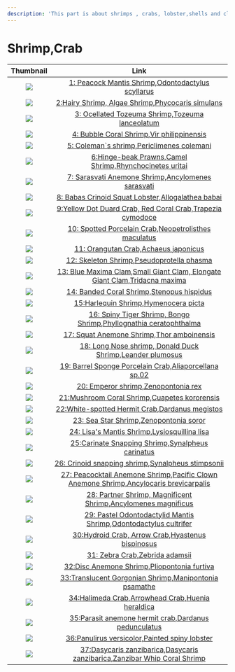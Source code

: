 ```yaml
---
description: 'This part is about shrimps , crabs, lobster,shells and clams'
---
```


# Shrimp,Crab

| Thumbnail | Link |
| :---: | :---: |
| ![](../../.gitbook/assets/small-peacock-mantis-shrimp.jpg)  | [1: Peacock Mantis Shrimp,Odontodactylus scyllarus](1-peacock-mantis-shrimp.md) |
| ![](../../.gitbook/assets/small-hairy-shrimp.jpg)  | [2:Hairy Shrimp, Algae Shrimp,Phycocaris simulans](2-hairy-shrimp-algae-shrimp.md) |
| ![](../../.gitbook/assets/small-ocellated-tozeuma-shrimp.jpg)  | [3: Ocellated Tozeuma Shrimp,Tozeuma lanceolatum](3-ocellated-tozeuma-shrimp.md) |
| ![](../../.gitbook/assets/small-bubble-coral-shrimp.jpg)  | [4: Bubble Coral Shrimp,Vir philippinensis](4-bubble-coral-shrimp.md) |
| ![](../../.gitbook/assets/small-coleman-shrimp.jpg)  | [5: Coleman\`s shrimp,Periclimenes colemani](5-coleman-shrimp.md) |
| ![](../../.gitbook/assets/small-dancing-shrimp.jpg)  | [6:Hinge-beak Prawns,Camel Shrimp,Rhynchocinetes uritai](6-dancing-shrimp-camel-shrimp-hingebeak-prawn.md) |
| ![](../../.gitbook/assets/small-sarasvati-anemone-shrimp.jpg)  | [7: Sarasvati Anemone Shrimp,Ancylomenes sarasvati](7-sarasvati-anemone-shrimp.md) |
| ![](../../.gitbook/assets/small-elegant-crinoid-squat-lobster.jpg)  | [8: Babas Crinoid Squat Lobster,Allogalathea babai](8-elegant-crinoid-squat-lobster.md) |
| ![](../../.gitbook/assets/small-red-spotted-guard-crab.jpg)  | [9:Yellow Dot Duard Crab, Red Coral Crab,Trapezia cymodoce](9-red-spotted-guard-crab.md) |
| ![](../../.gitbook/assets/small-spotted-porcelain-crab.jpg)  | [10: Spotted Porcelain Crab,Neopetrolisthes maculatus](10-spotted-porcelain-crab.md) |
| ![](../../.gitbook/assets/small-orangutan-crab.jpg)  | [11: Orangutan Crab,Achaeus japonicus](11-orangutan-crab-achaeus-japonicus.md) |
| ![](../../.gitbook/assets/small-skeleton-shrimp.jpg)  | [12: Skeleton Shrimp,Pseudoprotella phasma](12-caprellidae-skeleton-shrimp.md) |
| ![](../../.gitbook/assets/small-maxima-giant-clam.jpg)  | [13: Blue Maxima Clam,Small Giant Clam, Elongate Giant Clam,Tridacna maxima](13-maxima-giant-clam.md) |
| ![](../../.gitbook/assets/small-banded-coral-shrimp.jpg)  | [14: Banded Coral Shrimp,Stenopus hispidus](14-banded-coral-shrimp.md) |
| ![](../../.gitbook/assets/small-harlequin-shrimp.jpg)  | [15:Harlequin Shrimp,Hymenocera picta](15-harlequin-shrimp.md) |
| ![](../../.gitbook/assets/small-spiny-tiger-shrimp.jpg)  | [16: Spiny Tiger Shrimp, Bongo Shrimp,Phyllognathia ceratophthalma](16-spiny-tiger-shrimp.md) |
| ![](../../.gitbook/assets/small-squat-anemone-shrimp.jpg)  | [17: Squat Anemone Shrimp,Thor amboinensis](17-squat-anemone-shrimp-sexy-anemone-shrimp.md) |
| ![](../../.gitbook/assets/small-donald-duck-shrimp.jpg)  | [18: Long Nose shrimp, Donald Duck Shrimp,Leander plumosus](18-donald-duck-shrimp-leander-plumosus.md) |
| ![](../../.gitbook/assets/small-aliaporcellana-porcelain-crab.jpg)  | [19: Barrel Sponge Porcelain Crab,Aliaporcellana sp.02](19-aliaporcellana-porcelain-crab.md) |
| ![](../../.gitbook/assets/small-emperor-shrimp.jpg)  | [20: Emperor shrimp,Zenopontonia rex](20-emperor-shrimp.md) |
| ![](../../.gitbook/assets/small-mushroom-coral-shrimp.jpg)  | [21:Mushroom Coral Shrimp,Cuapetes kororensis](21-mushroom-coral-shrimp-popcorn-shrimp-periclmenes-kororensis-white-head-shrimp.md) |
| ![](../../.gitbook/assets/small-white-spotted-hermit-shrimp.jpg)  | [22:White-spotted Hermit Crab,Dardanus megistos](22-white-spotted-hermit-shrimp.md) |
| ![](../../.gitbook/assets/small-sea-star-shrimp.jpg)  | [23: Sea Star Shrimp,Zenopontonia soror](23-sea-star-shrimp.md) |
| ![](../../.gitbook/assets/small-lisas-mantis-shrimp.jpg)  | [24: Lisa's Mantis Shrimp​,Lysiosquillina lisa](24-lisas-mantis-shrimp.md) |
| ![](../../.gitbook/assets/small-soft-coral-snapping-shrimp.jpg)  | [25:Carinate Snapping Shrimp,Synalpheus carinatus](25-soft-coral-snapping-shrimp-synalpheus-neomeris.md) |
| ![](../../.gitbook/assets/small-stimpsons-snapping-shrimp.jpg)  | [26: Crinoid snapping shrimp,Synalpheus stimpsonii](26-stimpsons-snapping-shrimp-synalpheus-stimpsonii.md) |
| ![](../../.gitbook/assets/small-peacock-tail-anemone-shrimp.jpg)  | [27: Peacocktail Anemone Shrimp,Pacific Clown Anemone Shrimp,Ancylocaris brevicarpalis](27-peacock-tail-anemone-shrimp.md) |
| ![](../../.gitbook/assets/small-magnificent-anemone-shrimp.jpg)  | [28: Partner Shrimp, Magnificent Shrimp,Ancylomenes magnificus](28-magnificent-anemone-shrimp.md) |
| ![](../../.gitbook/assets/small-keel-tail-mantis.jpg)  | [29: Pastel Odontodactylid Mantis Shrimp,Odontodactylus cultrifer](29-keel-tail-mantis.md) |
| ![](../../.gitbook/assets/small-white-v-hydroid-crab.jpg)  | [30:Hydroid Crab, Arrow Crab,Hyastenus bispinosus](30-white-v-hydroid-crab.md) |
| ![](../../.gitbook/assets/small-zebra-urchin-crab.jpg)  | [31: Zebra Crab,Zebrida adamsii](31-zebra-urchin-crab.md) |
| ![](../../.gitbook/assets/small-hidden-corallimorph-shrimp.jpg)  | [32:Disc Anemone Shrimp,Pliopontonia furtiva](32-hidden-corallimorph-shrimp.md) |
| ![](../../.gitbook/assets/small-translucent-gorgonian-shrimp.jpg)  | [33:Translucent Gorgonian Shrimp,Manipontonia psamathe](1-unknow.md) |
| ![](../../.gitbook/assets/small-halimeda-crab.jpg)  | [34:Halimeda Crab,Arrowhead Crab,Huenia heraldica](16-unknow.md) |
| ![](../../.gitbook/assets/small-parasit-anemone-hermit-crab.jpg)  | [35:Parasit anemone hermit crab,Dardanus pedunculatus](35-parasit-anemone-hermit-crab-dardanus-pedunculatus.md) |
| ![](../../.gitbook/assets/small-panulirus-versicolor.jpg)  | [36:Panulirus versicolor,Painted spiny lobster](36-panulirus-versicolor-painted-spiny-lobster.md) |
| ![](../../.gitbook/assets/small-dasycaris-zanzibarica.jpg)  | [37:Dasycaris zanzibarica,Dasycaris zanzibarica,Zanzibar Whip Coral Shrimp](37-dasycaris-zanzibarica-dasycaris-zanzibarica-zanzibar-whip-coral-shrimp.md) |

